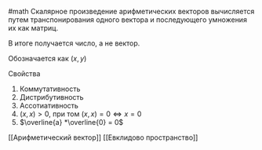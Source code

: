 #math 
Скалярное произведение арифметических векторов вычисляется путем транспонирования одного вектора и последующего умножения их как матриц.

В итоге получается число, а не вектор.

Обозначается как $(x,y)$

Свойства
1. Коммутативность
2. Дистрибутивность
3. Ассотиативность
4. $(x,x) > 0$, при том $(x,x) = 0 \Leftrightarrow x=0$
5. $\overline{a} *\overline{0} = 0$

[[Арифметический вектор]]
[[Евклидово пространство]]